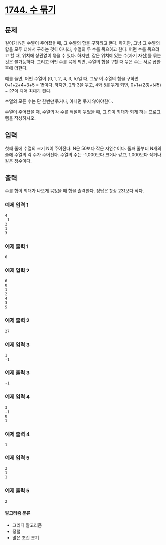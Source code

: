 # [1744. 수 묶기](https://www.acmicpc.net/problem/1744)
 
## 문제

길이가 N인 수열이 주어졌을 때, 그 수열의 합을 구하려고 한다. 하지만, 그냥 그 수열의 합을 모두 더해서 구하는 것이 아니라, 수열의 두 수를 묶으려고 한다. 어떤 수를 묶으려고 할 때, 위치에 상관없이 묶을 수 있다. 하지만, 같은 위치에 있는 수(자기 자신)를 묶는 것은 불가능하다. 그리고 어떤 수를 묶게 되면, 수열의 합을 구할 때 묶은 수는 서로 곱한 후에 더한다.

예를 들면, 어떤 수열이 {0, 1, 2, 4, 3, 5}일 때, 그냥 이 수열의 합을 구하면 0+1+2+4+3+5 = 15이다. 하지만, 2와 3을 묶고, 4와 5를 묶게 되면, 0+1+(2*3)+(4*5) = 27이 되어 최대가 된다.

수열의 모든 수는 단 한번만 묶거나, 아니면 묶지 않아야한다.

수열이 주어졌을 때, 수열의 각 수를 적절히 묶었을 때, 그 합이 최대가 되게 하는 프로그램을 작성하시오.

## 입력

첫째 줄에 수열의 크기 N이 주어진다. N은 50보다 작은 자연수이다. 둘째 줄부터 N개의 줄에 수열의 각 수가 주어진다. 수열의 수는 -1,000보다 크거나 같고, 1,000보다 작거나 같은 정수이다.

## 출력

수를 합이 최대가 나오게 묶었을 때 합을 출력한다. 정답은 항상 231보다 작다.

### 예제 입력 1 

```
4
-1
2
1
3
```

### 예제 출력 1 

```
6
```

### 예제 입력 2 

```
6
0
1
2
4
3
5
```

### 예제 출력 2 

```
27
```

### 예제 입력 3 

```
1
-1
```

### 예제 출력 3 

```
-1
```

### 예제 입력 4 

```
3
-1
0
1
```

### 예제 출력 4 

```
1
```

### 예제 입력 5 

```
2
1
1
```

### 예제 출력 5 

```
2
```

#### 알고리즘 분류
- 그리디 알고리즘
- 정렬
- 많은 조건 분기